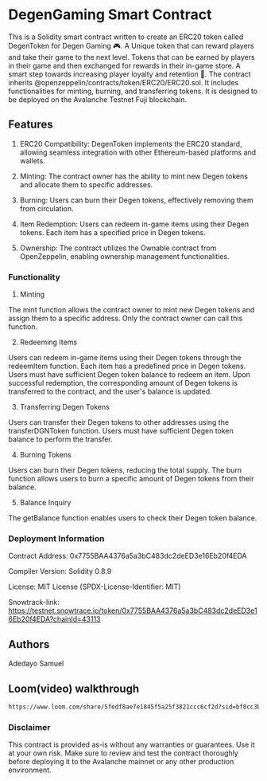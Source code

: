 # DegenGaming Smart Contract

This is a Solidity smart contract written to create an ERC20 token called DegenToken for Degen Gaming 🎮. A Unique token that can reward players and take their game to the next level. Tokens that can be earned by players in their game and then exchanged for rewards in their in-game store. A smart step towards increasing player loyalty and retention 🧠. The contract inherits @openzeppelin/contracts/token/ERC20/ERC20.sol. It includes functionalities for minting, burning, and transferring tokens. It is designed to be deployed on the Avalanche Testnet Fuji blockchain.


## Features

1. ERC20 Compatibility: DegenToken implements the ERC20 standard, allowing seamless integration with other Ethereum-based platforms and wallets.

2. Minting: The contract owner has the ability to mint new Degen tokens and allocate them to specific addresses.

3. Burning: Users can burn their Degen tokens, effectively removing them from circulation.

4. Item Redemption: Users can redeem in-game items using their Degen tokens. Each item has a specified price in Degen tokens.

5. Ownership: The contract utilizes the Ownable contract from OpenZeppelin, enabling ownership management functionalities.


### Functionality

1. Minting

The mint function allows the contract owner to mint new Degen tokens and assign them to a specific address.
Only the contract owner can call this function.

2. Redeeming Items

Users can redeem in-game items using their Degen tokens through the redeemItem function.
Each item has a predefined price in Degen tokens.
Users must have sufficient Degen token balance to redeem an item.
Upon successful redemption, the corresponding amount of Degen tokens is transferred to the contract, and the user's balance is updated.

3. Transferring Degen Tokens

Users can transfer their Degen tokens to other addresses using the transferDGNToken function.
Users must have sufficient Degen token balance to perform the transfer.

4. Burning Tokens

Users can burn their Degen tokens, reducing the total supply.
The burn function allows users to burn a specific amount of Degen tokens from their balance.

5. Balance Inquiry

The getBalance function enables users to check their Degen token balance.


### Deployment Information

Contract Address: 0x7755BAA4376a5a3bC483dc2deED3e16Eb20f4EDA

Compiler Version: Solidity 0.8.9

License: MIT License (SPDX-License-Identifier: MIT)

Snowtrack-link: https://testnet.snowtrace.io/token/0x7755BAA4376a5a3bC483dc2deED3e16Eb20f4EDA?chainId=43113


## Authors
Adedayo Samuel



## Loom(video) walkthrough
```bash
https://www.loom.com/share/5fedf8ae7e1845f5a25f3821ccc6cf2d?sid=bf0cc3b9-d4bf-4383-b03a-0dbb212b6019
```

### Disclaimer

This contract is provided as-is without any warranties or guarantees. Use it at your own risk. Make sure to review and test the contract thoroughly before deploying it to the Avalanche mainnet or any other production environment.